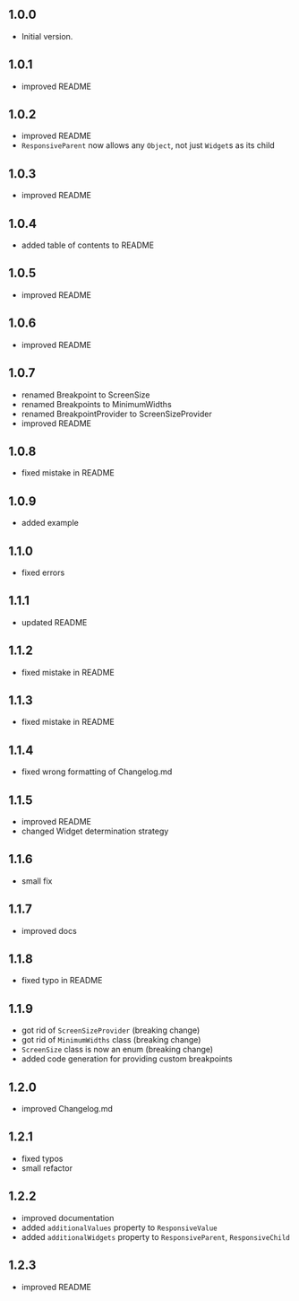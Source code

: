 ## 1.0.0

- Initial version.

## 1.0.1

- improved README

## 1.0.2

- improved README
- ```ResponsiveParent``` now allows any ```Object```, not just ```Widget```s as its child

## 1.0.3

- improved README

## 1.0.4

- added table of contents to README

## 1.0.5

- improved README

## 1.0.6

- improved README

## 1.0.7

- renamed Breakpoint to ScreenSize
- renamed Breakpoints to MinimumWidths
- renamed BreakpointProvider to ScreenSizeProvider
- improved README

## 1.0.8

- fixed mistake in README

## 1.0.9

- added example

## 1.1.0

- fixed errors

## 1.1.1

- updated README

## 1.1.2

- fixed mistake in README

## 1.1.3

- fixed mistake in README

## 1.1.4

- fixed wrong formatting of Changelog.md

## 1.1.5

- improved README
- changed Widget determination strategy

## 1.1.6

- small fix

## 1.1.7

- improved docs

## 1.1.8

- fixed typo in README

## 1.1.9

- got rid of ```ScreenSizeProvider``` (breaking change)
- got rid of ```MinimumWidths``` class (breaking change)
- ```ScreenSize``` class is now an enum (breaking change)
- added code generation for providing custom breakpoints

## 1.2.0

- improved Changelog.md

## 1.2.1

- fixed typos
- small refactor

## 1.2.2

- improved documentation
- added ```additionalValues``` property to ```ResponsiveValue```
- added ```additionalWidgets``` property to ```ResponsiveParent```, ```ResponsiveChild```

## 1.2.3

- improved README


